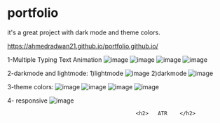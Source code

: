 # portfolio

 it's a great project with dark mode and theme colors.

https://ahmedradwan21.github.io/portfolio.github.io/

1-Multiple Typing Text Animation 
![image](https://user-images.githubusercontent.com/100035760/209988230-12fb23e8-5665-4608-89c4-52aca8ee151d.png)
![image](https://user-images.githubusercontent.com/100035760/209988254-95932ab0-8e9c-443a-8bf8-ea1f4ae3258b.png)
![image](https://user-images.githubusercontent.com/100035760/209988286-726a7121-6ef1-435d-aa38-5035371d9b4f.png)
![image](https://user-images.githubusercontent.com/100035760/209988324-f01b09b0-dbc9-49eb-bbc1-a8490800cedf.png)


2-darkmode and lightmode:
1)lightmode
![image](https://user-images.githubusercontent.com/100035760/209985238-8510770b-836f-4bc1-9278-cd3dd07bf570.png)
2)darkmode
![image](https://user-images.githubusercontent.com/100035760/209985309-509baf83-8126-4c0d-88ad-36bddca4bec0.png)

3-theme colors:
![image](https://user-images.githubusercontent.com/100035760/209985571-15d6473f-71c6-4df3-b776-919d34858a10.png)
![image](https://user-images.githubusercontent.com/100035760/209985751-b85256f7-6007-4b20-b2f9-44a02250a7a3.png)
![image](https://user-images.githubusercontent.com/100035760/209985816-3643a229-cfd9-48c1-a877-1c24c59b6259.png)
![image](https://user-images.githubusercontent.com/100035760/209985859-2a29f7c0-b3c4-4716-8d4e-9bc08aabdf0c.png)

4- responsive
![image](https://user-images.githubusercontent.com/100035760/209990566-a21e2709-f74b-4ee8-85c2-bad96f65315b.png)



                                             <h2>   ATR    </h2>

